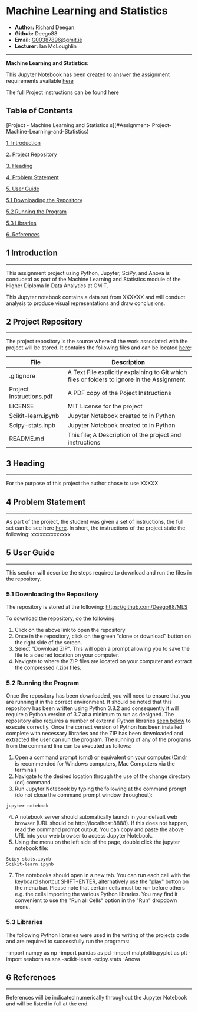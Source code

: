 # Machine Learning and Statistics 

* **Author:** Richard Deegan.
* **Github:** Deego88
* **Email:** G00387896@gmit.ie
* **Lecturer:** Ian McLoughlin
------------------------------------------------------------------------------------------------
**Machine Learning and Statistics:** 

This Jupyter Notebook has been created to answer the assignment requirements available [here](https://github.com/Deego88/MLS) 

The full Project instructions can be found [here](https://github.com/Deego88/MLS) 


**Table of Contents**
------------------------------------------------------------------------------------------------

[Project - Machine Learning and Statistics s](#Assignment- Project-Machine-Learning-and-Statistics)

[1. Introduction](#1-introduction)

[2. Project Repository](#2-project-repository)

[3. Heading](#3-heading)

[4. Problem Statement](#4-Problem-Statement)

[5. User Guide](#5-User-Guide)

  [5.1 Downloading the Repository](#5.1-Downloading-the-Repository)

  [5.2  Running the Program](#5.2-Running-the-Program)

  [5.3  Libraries](#5.3-Libraries)

[6. References](#7-References)


## 1 Introduction
-----------------------------------------------------------------------------------------------
This assignment project using Python, Jupyter, SciPy, and Anova is conducetd as part of the Machine Learning and Statistics module of the Higher Diploma In Data Analytics at GMIT.

This Jupyter notebook contains a data set from XXXXXX and will conduct analysis to produce visual representations and draw conclusions.

## 2 Project Repository
------------------------------------------------------------------------------------------------
The project repository is the source where all the work associated with
the project will be stored. It contains the following files and can be
located [here](https://github.com/Deego88/MLS):

  **File**    |     **Description**
  ---------   |   --------------------------------------------------------
  .gitignore | A Text File explicitly explaining to Git which files or folders to ignore in the Assignment
  Project Instructions.pdf | A PDF copy of the Poject Instructions
  LICENSE     |    MIT License for the project
  Scikit-learn.ipynb | Jupyter Notebook created to in Python
  Scipy-stats.inpb | Jupyter Notebook created to in Python
  README.md   |    This file; A Description of the project and instructions

## 3  Heading
------------------------------------------------------------------------------------------------
 For the purpose of this project the author chose to use XXXXX 

## 4 Problem Statement
------------------------------------------------------------------------------------------------
As part of the project, the student was given a set of instructions, the full set can be see here [here](https://github.com/Deego88/MLS). In short, the instructions of the project state the following:
xxxxxxxxxxxxxx

## 5 User Guide
------------------------------------------------------------------------------------------------
This section will describe the steps required to download and run the files in the repository.

### 5.1 Downloading the Repository
The repository is stored at the following: https://github.com/Deego88/MLS

To download the repository, do the following:
1.  Click on the above link to open the repository
2.  Once in the repository, click on the green “clone or download” button on the right side of the screen.
3.  Select "Download ZIP". This will open a prompt allowing you to save the file to a desired location on your computer.
4.  Navigate to where  the ZIP files are located on your computer and extract the compressed (.zip) files.

### 5.2 Running the Program
Once the repository has been downloaded, you will need to ensure that you are running it in the correct environment. It should be noted that this repository has been written using Python 3.8.2 and consequently it will require a Python version of 3.7 at a minimum to run as designed. The repository also requires a number of external Python libraries [seen below](#5.3-Libaries) to execute correctly. Once the correct version of Python has been installed complete with necessary libraries and the ZIP has been downloaded and extracted the user can run the program. The running of any of the programs from the command line can be executed as follows:
1.  Open a command prompt (cmd) or equivalent on your computer.([Cmdr](https://cmder.net) is recommended for Windows computers, Mac Computers via the terminal)
2.  Navigate to the desired location through the use of the change directory (cd) command.
3. Run Jupyter Notebook by typing the following at the command prompt (do not close the command prompt window throughout):
```
jupyter notebook
```
4. A notebook server should automatically launch in your default web browser (URL should be http://localhost:8888). If this does not happen, read the command prompt output. You can copy and paste the above URL into your web browser to access Jupyter Notebook.
6. Using the menu on the left side of the page, double click the jupyter notebook file:
```
Scipy-stats.ipynb
Scikit-learn.ipynb
```
7. The notebooks should open in a new tab. You can run each cell with the keyboard shortcut SHIFT+ENTER, alternatively use the "play" button on the menu bar. Please note that certain cells must be run before others e.g. the cells importing the various Python libraries. You may find it convenient to use the "Run all Cells" option in the "Run" dropdown menu.

### 5.3 Libraries
The following Python libraries were used in the writing of the projects code and are required to successfully run the programs:

-import numpy as np
-import pandas as pd
-import matplotlib.pyplot as plt
-import seaborn as sns
-scikit-learn
-scipy.stats
-Anova


## 6 References
------------------------------------------------------------------------------------------------
References will be indicated numerically throughout the Jupyter Notebook and will be listed in full at the end.
